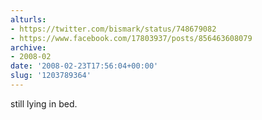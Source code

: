 ```yaml
---
alturls:
- https://twitter.com/bismark/status/748679082
- https://www.facebook.com/17803937/posts/856463608079
archive:
- 2008-02
date: '2008-02-23T17:56:04+00:00'
slug: '1203789364'
---
```


still lying in bed.

